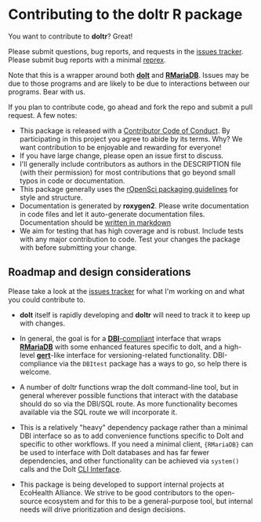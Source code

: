 # Contributing to the **doltr** R package

You want to contribute to **doltr**? Great!

Please submit questions, bug reports, and requests in the [issues
tracker](https://github.com/ecohealthalliance/doltr/issues). Please
submit bug reports with a minimal
[reprex](https://www.tidyverse.org/help/#reprex).

Note that this is a wrapper around both
[**dolt**](https://github.com/dolthub/dolt/) and
[**RMariaDB**](https://github.com/r-dbi/RMariaDB). Issues may be due to
those programs and are likely to be due to interactions between our
programs. Bear with us.

If you plan to contribute code, go ahead and fork the repo and submit a
pull request. A few notes:

-   This package is released with a [Contributor Code of
    Conduct](CODE_OF_CONDUCT.md). By participating in this project you
    agree to abide by its terms. Why? We want contribution to be
    enjoyable and rewarding for everyone!
-   If you have large change, please open an issue first to discuss.
-   I'll generally include contributors as authors in the DESCRIPTION
    file (with their permission) for most contributions that go beyond
    small typos in code or documentation.
-   This package generally uses the [rOpenSci packaging
    guidelines](https://github.com/ropensci/onboarding/blob/master/packaging_guide.md)
    for style and structure.
-   Documentation is generated by **roxygen2**. Please write
    documentation in code files and let it auto-generate documentation
    files. Documentation should be [written in
    markdown](https://cran.r-project.org/web/packages/roxygen2/vignettes/markdown.html)
-   We aim for testing that has high coverage and is robust. Include
    tests with any major contribution to code. Test your changes the
    package with before submitting your change.

## Roadmap and design considerations

Please take a look at the [issues
tracker](https://github.com/ecohealthalliance/doltr/issues) for what I'm
working on and what you could contribute to.

-   **dolt** itself is rapidly developing and **doltr** will need to track
    it to keep up with changes.

-   In general, the goal is for a
    [**DBI**-compliant](https://cran.r-project.org/web/packages/DBI/vignettes/spec.html)
    interface that wraps
    [**RMariaDB**](https://github.com/r-dbi/RMariaDB) with some enhanced
    features specific to dolt, and a high-level
    [**gert**](https://github.com/r-lib/gert)-like interface for
    versioning-related functionality.  DBI-compliance via the `DBItest` package
    has a ways to go, so help there is welcome.

-   A number of doltr functions wrap the dolt command-line tool, but in
    general wherever possible functions that interact with the database
    should do so via the DBI/SQL route. As more functionality becomes
    available via the SQL route we will incorporate it.

-   This is a relatively "heavy" dependency package rather than a
    minimal DBI interface so as to add convenience functions specific to
    Dolt and specific to other workflows. If you need a minimal client,
    `{RMariaDB}` can be used to interface with Dolt databases and has
    far fewer dependencies, and other functionality can be achieved via
    `system()` calls and the Dolt [CLI
    Interface](https://docs.dolthub.com/interfaces/cli).

-   This package is being developed to support internal projects at
    EcoHealth Alliance. We strive to be good contributors to the
    open-source ecosystem and for this to be a general-purpose tool, but
    internal needs will drive prioritization and design decisions.
